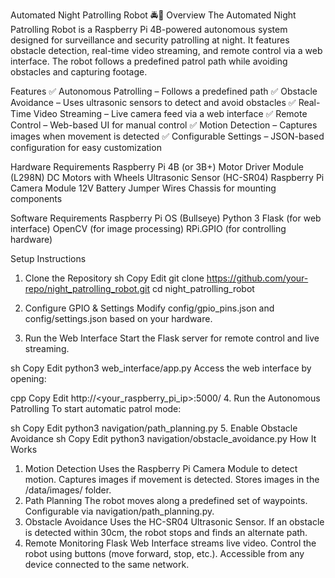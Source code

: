 Automated Night Patrolling Robot 🚔🤖
Overview
The Automated Night Patrolling Robot is a Raspberry Pi 4B-powered autonomous system designed for surveillance and security patrolling at night. It features obstacle detection, real-time video streaming, and remote control via a web interface. The robot follows a predefined patrol path while avoiding obstacles and capturing footage.

Features
✅ Autonomous Patrolling – Follows a predefined path
✅ Obstacle Avoidance – Uses ultrasonic sensors to detect and avoid obstacles
✅ Real-Time Video Streaming – Live camera feed via a web interface
✅ Remote Control – Web-based UI for manual control
✅ Motion Detection – Captures images when movement is detected
✅ Configurable Settings – JSON-based configuration for easy customization

Hardware Requirements
Raspberry Pi 4B (or 3B+)
Motor Driver Module (L298N)
DC Motors with Wheels
Ultrasonic Sensor (HC-SR04)
Raspberry Pi Camera Module
12V Battery
Jumper Wires
Chassis for mounting components

Software Requirements
Raspberry Pi OS (Bullseye)
Python 3
Flask (for web interface)
OpenCV (for image processing)
RPi.GPIO (for controlling hardware)

Setup Instructions
1. Clone the Repository
sh
Copy
Edit
git clone https://github.com/your-repo/night_patrolling_robot.git
cd night_patrolling_robot
2. Configure GPIO & Settings
Modify config/gpio_pins.json and config/settings.json based on your hardware.

3. Run the Web Interface
Start the Flask server for remote control and live streaming.

sh
Copy
Edit
python3 web_interface/app.py
Access the web interface by opening:

cpp
Copy
Edit
http://<your_raspberry_pi_ip>:5000/
4. Run the Autonomous Patrolling
To start automatic patrol mode:

sh
Copy
Edit
python3 navigation/path_planning.py
5. Enable Obstacle Avoidance
sh
Copy
Edit
python3 navigation/obstacle_avoidance.py
How It Works
1. Motion Detection
Uses the Raspberry Pi Camera Module to detect motion.
Captures images if movement is detected.
Stores images in the /data/images/ folder.
2. Path Planning
The robot moves along a predefined set of waypoints.
Configurable via navigation/path_planning.py.
3. Obstacle Avoidance
Uses the HC-SR04 Ultrasonic Sensor.
If an obstacle is detected within 30cm, the robot stops and finds an alternate path.
4. Remote Monitoring
Flask Web Interface streams live video.
Control the robot using buttons (move forward, stop, etc.).
Accessible from any device connected to the same network.
